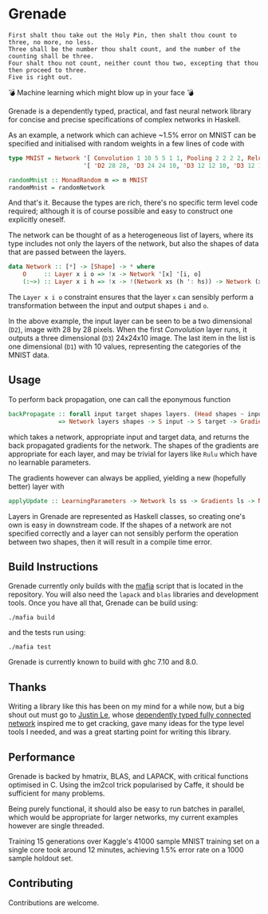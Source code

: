Grenade
=======

```
First shalt thou take out the Holy Pin, then shalt thou count to three, no more, no less.
Three shall be the number thou shalt count, and the number of the counting shall be three.
Four shalt thou not count, neither count thou two, excepting that thou then proceed to three.
Five is right out.
```

💣 Machine learning which might blow up in your face 💣

Grenade is a dependently typed, practical, and fast neural network library for
concise and precise specifications of complex networks in Haskell.

As an example, a network which can achieve ~1.5% error on MNIST can be
specified and initialised with random weights in a few lines of code with
```haskell
type MNIST = Network '[ Convolution 1 10 5 5 1 1, Pooling 2 2 2 2, Relu, Convolution 10 16 5 5 1 1, Pooling 2 2 2 2, FlattenLayer, Relu, FullyConnected 256 80, Logit, FullyConnected 80 10, Logit]
                     '[ 'D2 28 28, 'D3 24 24 10, 'D3 12 12 10, 'D3 12 12 10, 'D3 8 8 16, 'D3 4 4 16, 'D1 256, 'D1 256, 'D1 80, 'D1 80, 'D1 10, 'D1 10]

randomMnist :: MonadRandom m => m MNIST
randomMnist = randomNetwork
```

And that's it. Because the types are rich, there's no specific term level code
required; although it is of course possible and easy to construct one explicitly
oneself.

The network can be thought of as a heterogeneous list of layers, where its type
includes not only the layers of the network, but also the shapes of data that
are passed between the layers.

```haskell
data Network :: [*] -> [Shape] -> * where
    O     :: Layer x i o => !x -> Network '[x] '[i, o]
    (:~>) :: Layer x i h => !x -> !(Network xs (h ': hs)) -> Network (x ': xs) (i ': h ': hs)
```

The `Layer x i o` constraint ensures that the layer `x` can sensibly perform a
transformation between the input and output shapes `i` and `o`.

In the above example, the input layer can be seen to be a two dimensional (`D2`),
image with 28 by 28 pixels. When the first *Convolution* layer runs, it outputs
a three dimensional (`D3`) 24x24x10 image. The last item in the list is one
dimensional (`D1`) with 10 values, representing the categories of the MNIST
data.

Usage
-----

To perform back propagation, one can call the eponymous function
```haskell
backPropagate :: forall input target shapes layers. (Head shapes ~ input, Last shapes ~ target)
              => Network layers shapes -> S input -> S target -> Gradients layers
```
which takes a network, appropriate input and target data, and returns the
back propagated gradients for the network. The shapes of the gradients are
appropriate for each layer, and may be trivial for layers like `Rulu` which
have no learnable parameters.

The gradients however can always be applied, yielding a new (hopefully better)
layer with
```haskell
applyUpdate :: LearningParameters -> Network ls ss -> Gradients ls -> Network ls ss
```

Layers in Grenade are represented as Haskell classes, so creating one's own is
easy in downstream code. If the shapes of a network are not specified correctly
and a layer can not sensibly perform the operation between two shapes, then
it will result in a compile time error.

Build Instructions
------------------
Grenade currently only builds with the [mafia](https://github.com/ambiata/mafia)
script that is located in the repository. You will also need the `lapack` and
`blas` libraries and development tools. Once you have all that, Grenade can be
build using:

```
./mafia build
```

and the tests run using:

```
./mafia test
```

Grenade is currently known to build with ghc 7.10 and 8.0.


Thanks
------
Writing a library like this has been on my mind for a while now, but a big shout
out must go to [Justin Le](https://github.com/mstksg), whose
[dependently typed fully connected network](https://blog.jle.im/entry/practical-dependent-types-in-haskell-1.html)
inspired me to get cracking, gave many ideas for the type level tools I
needed, and was a great starting point for writing this library.

Performance
-----------
Grenade is backed by hmatrix, BLAS, and LAPACK, with critical functions optimised
in C. Using the im2col trick popularised by Caffe, it should be sufficient for
many problems.

Being purely functional, it should also be easy to run batches in parallel, which
would be appropriate for larger networks, my current examples however are single
threaded.

Training 15 generations over Kaggle's 41000 sample MNIST training set on a single
core took around 12 minutes, achieving 1.5% error rate on a 1000 sample holdout set.

Contributing
------------
Contributions are welcome.
